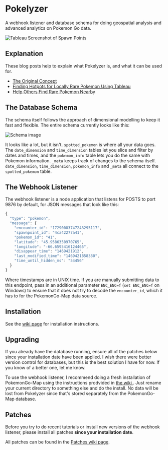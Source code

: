 # Pokelyzer

A webhook listener and database schema for doing geospatial analysis and advanced analytics on Pokemon Go data.

![Tableau Screenshot of Spawn Points](http://i.imgur.com/xRY8bLn.png)

## Explanation

These blog posts help to explain what Pokelyzer is, and what it can be used for.

 - [The Original Concept](http://www.whackdata.com/2016/07/25/tool-for-analyzing-mapping-pokemon-go/)
 - [Finding Hotpots for Locally Rare Pokemon Using Tableau](http://www.whackdata.com/2016/07/27/finding-locally-rare-pokemon/)
 - [Help Others Find Rare Pokemon Nearby](http://www.whackdata.com/2016/07/29/help-others-find-rare-pokemon-nearby/)

## The Database Schema

The schema itself follows the approach of dimensional modelling to keep it fast and flexible. The entire schema currently looks like this:

![Schema image](http://i.imgur.com/y8580i4.png)

It looks like a lot, but it isn't. `spotted_pokemon` is where all your data goes. The `date_dimension` and `time_dimension` tables let you slice and filter by dates and times, and the `pokemon_info` table lets you do the same with Pokemon information. `_meta` keeps track of changes to the schema itself. `date_dimension`, `time_dimension`, `pokemon_info` and `_meta` all connect to the `spotted_pokemon` table.

## The Webhook Listener

The webhook listener is a node application that listens for POSTS to port 9876 by default, for JSON messages that look like this:

```javascript
{
  "type": "pokemon",
  "message": {
    "encounter_id": "17290083747243295117",
    "spawnpoint_id": "4ca42277a41",
    "pokemon_id": "41",
    "latitude": "45.9586350970765",
    "longitude": "-66.6595416124465",
    "disappear_time": "1469421912",
    "last_modified_time": "1469421858380",
    "time_until_hidden_ms": "54456"
  }
}
```

Where timestamps are in UNIX time. If you are manually submitting data to this endpoint, pass in an additional parameter `ENC_ENC=f` (`set ENC_ENC=f` on Windows) to ensure that it does not try to decode the `encounter_id`, which it has to for the PokemonGo-Map data source.

## Installation

See the [wiki page](https://github.com/Brideau/pokelyzer/wiki) for installation instructions.

## Upgrading

If you already have the database running, ensure all of the patches below since your installation date have been applied. I wish there were better version control for databases, but this is the best solution I have for now. If you know of a better one, let me know.

To use the webhook listener, I recommend doing a fresh installation of PokemonGo-Map using the instructions prodvided in [the wiki ](https://github.com/Brideau/pokelyzer/wiki). Just rename your current directory to something else and do the install. No data will be lost from Pokelyzer since that's stored separately from the PokemonGo-Map database.

## Patches

Before you try to do recent tutorials or install new versions of the webhook listener, please install all patches **since your installation date**.

All patches can be found in the [Patches wiki page](https://github.com/Brideau/pokelyzer/wiki/).
